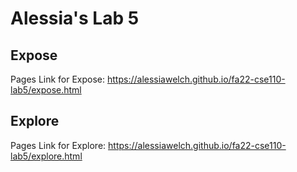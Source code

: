 # Alessia's Lab 5

## Expose

Pages Link for Expose: https://alessiawelch.github.io/fa22-cse110-lab5/expose.html

## Explore

Pages Link for Explore: https://alessiawelch.github.io/fa22-cse110-lab5/explore.html
